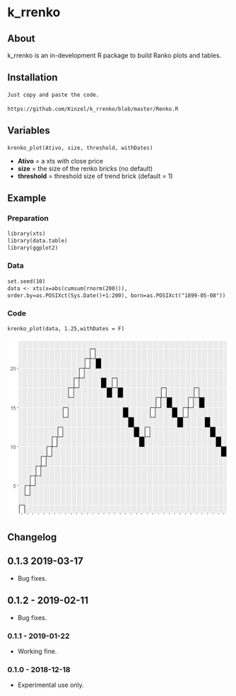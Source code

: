 # k_rrenko

## About
k_rrenko is an in-development R package to build Ranko plots and tables.

## Installation

    Just copy and paste the code.
    
    https://github.com/Kinzel/k_rrenko/blob/master/Renko.R

## Variables

    krenko_plot(Ativo, size, threshold, withDates)

* **Ativo** = a xts with close price
* **size** = the size of the renko bricks (no default)
* **threshold** = threshold size of trend brick (default = 1)

## Example

### Preparation

    library(xts)
    library(data.table)
    library(ggplot2)

### Data

    set.seed(10)
    data <- xts(x=abs(cumsum(rnorm(200))), order.by=as.POSIXct(Sys.Date()+1:200), born=as.POSIXct("1899-05-08"))

### Code

    krenko_plot(data, 1.25,withDates = F)

![k_rrenko](/newkrenkoMAR2019.png)

## Changelog

## 0.1.3 2019-03-17
* Bug fixes.

## 0.1.2 - 2019-02-11
* Bug fixes.

### 0.1.1 - 2019-01-22
* Working fine.

### 0.1.0 - 2018-12-18
* Experimental use only.
